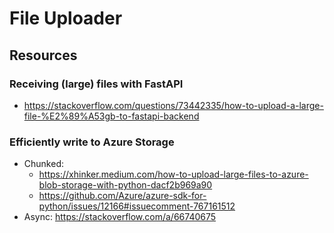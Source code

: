 # File Uploader

## Resources


### Receiving (large) files with FastAPI

- https://stackoverflow.com/questions/73442335/how-to-upload-a-large-file-%E2%89%A53gb-to-fastapi-backend

### Efficiently write to Azure Storage

- Chunked: 
  - https://xhinker.medium.com/how-to-upload-large-files-to-azure-blob-storage-with-python-dacf2b969a90
  - https://github.com/Azure/azure-sdk-for-python/issues/12166#issuecomment-767161512
- Async: https://stackoverflow.com/a/66740675
